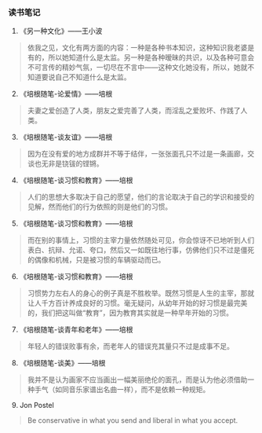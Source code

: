 ### 读书笔记


1. 《另一种文化》——王小波

  > 依我之见，文化有两方面的内容：一种是各种书本知识，这种知识我老婆是有的，所以她知道什么是太监。另一种是各种暧昧的共识，以及各种可意会不可言传的精妙气氛，一切尽在不言中——这种文化她没有，所以，她就不知道要说自己不知道什么是太监。

2. 《培根随笔-论爱情》——培根

  > 夫妻之爱创造了人类，朋友之爱完善了人类，而淫乱之爱败坏、作践了人类。

3. 《培根随笔-谈友谊》——培根

  > 因为在没有爱的地方成群并不等于结伴，一张张面孔只不过是一条画廊，交谈也无非是铙钹的铿锵。
  
4. 《培根随笔-谈习惯和教育》——培根

  > 人们的思想大多取决于自己的愿望，他们的言论取决于自己的学识和接受的见解，然而他们的行为依照的则是他们的习惯。
  
5. 《培根随笔-谈习惯和教育》——培根

  > 而在别的事情上，习惯的主宰力量依然随处可见，你会惊讶不已地听到人们表白、抗辩、允诺、夸口，然后又一如既往地行事，仿佛他们只不过是僵死的偶像和机械，只是被习惯的车辆驱动而已。
  
6. 《培根随笔-谈习惯和教育》——培根

  > 习惯势力左右人的身心的例子真是不胜枚举。既然习惯是人生的主宰，那就让人千方百计养成良好的习惯。毫无疑问，从幼年开始的好习惯是最完美的，我们把这叫做“教育”，因为教育其实就是一种早年开始的习惯。
  
7. 《培根随笔-谈青年和老年》——培根

  > 年轻人的错误败事有余，而老年人的错误充其量只不过是成事不足。
  
8. 《培根随笔-谈美》——培根

  > 我并不是认为画家不应当画出一幅美丽绝伦的面孔，而是认为他必须借助一种手气（如同音乐家谱出名曲一样），而不是依赖一种规矩。
  
9. Jon Postel

  > Be conservative in what you send and liberal in what you accept.
